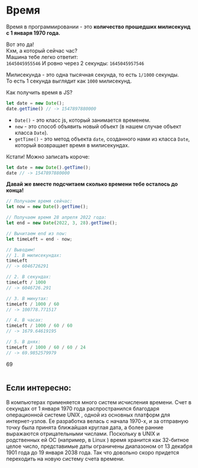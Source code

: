 # Время

Время в программировании - это **количество прошедших милисекунд с 1 января 1970 года.**

Вот это да!  
Кхм, а который сейчас час?  
Машина тебе легко ответит:  
`1645045955546`
И ровно через 2 секунды:
`1645045957546`

Милисекунда - это одна тысячная секунда, то есть `1/1000` секунды.  
То есть 1 секунда выглядит как `1000` милисекунд.

Как получить время в JS?
```js
let date = new Date();
date.getTime() // -> 1547897880000
```
* `Date()` - это класс js, который занимается временем.
* `new` - это способ объявить новый объект (в нашем случае объект класса `Date`).
* `getTime()` - это метод объекта `date`, созданного нами из класса `Date`, который возвращает время в милисекундах.  

Кстати! Можно записать короче:
```js
let date = new Date().getTime();
date // -> 1547897880000
```

**Давай же вместе подсчитаем сколько времени тебе осталось до конца!**
```js
// Получаем время сейчас:
let now = new Date().getTime();

// Получаем время 28 апреля 2022 года:
let end = new Date(2022, 3, 28).getTime();

// Вычитаем end из now:
let timeLeft = end - now;

// Выводим!
// 1. В милисекундах:
timeLeft 
// -> 6046726291

// 2. В секундах:
timeLeft / 1000 
// -> 6046726.291

// 3. В минутах:
timeLeft / 1000 / 60 
// -> 100778.771517

// 4. В часах:
timeLeft / 1000 / 60 / 60
// -> 1679.64619195

// 5. В днях:
timeLeft / 1000 / 60 / 60 / 24
// -> 69.9852579979
```

69 

<img src="https://media.istockphoto.com/vectors/ok-sign-winking-emoticon-vector-id1135824193?k=20&m=1135824193&s=612x612&w=0&h=wmIhstAKnfJhtqvFQ8zR2DcyvZkGUsDt_xyHjhC1aJQ=" alt="">


## Если интересно:
В компьютерах применяется много систем исчисления времени. Счет в секундах от 1 января 1970 года распространился благодаря операционной системе UNIX , одной из основных платформ для интернет-узлов. Ее разработка велась с начала 1970-х, и за отправную точку была принята ближайшая круглая дата, а более ранние выражаются отрицательными числами. Поскольку в UNIX и родственных ей ОС (например, в Linux ) время хранится как 32-битное целое число, представимые даты ограничены диапазоном от 13 декабря 1901 года до 19 января 2038 года. Так что довольно скоро придется переходить на новую систему счета времени.